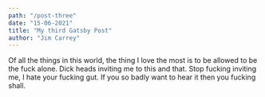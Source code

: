 ```yaml
---
path: "/post-three"
date: "15-06-2021"
title: "My third Gatsby Post"
author: "Jim Carrey"
---
```


Of all the things in this world, the thing I love the most is to be allowed to be the fuck alone. Dick heads inviting me to this and that. Stop fucking inviting me, I hate your fucking gut. If you so badly want to hear it then you fucking shall.

